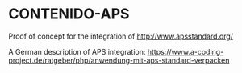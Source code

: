 # CONTENIDO-APS
Proof of concept for the integration of http://www.apsstandard.org/

A German description of APS integration:
https://www.a-coding-project.de/ratgeber/php/anwendung-mit-aps-standard-verpacken
